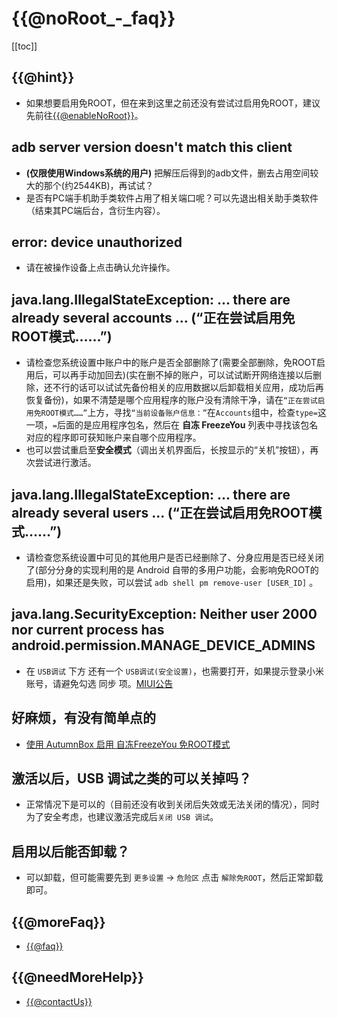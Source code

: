 # {{@noRoot_-_faq}}
[[toc]]

## {{@hint}}
- 如果想要启用免ROOT，但在来到这里之前还没有尝试过启用免ROOT，建议先前往[{{@enableNoRoot}}](../guide/enable-mroot.html)。

## adb server version doesn't match this client
- **(仅限使用Windows系统的用户)** 把解压后得到的adb文件，删去占用空间较大的那个(约2544KB)，再试试？
- 是否有PC端手机助手类软件占用了相关端口呢？可以先退出相关助手类软件（结束其PC端后台，含衍生内容）。

## error: device unauthorized
- 请在被操作设备上点击确认允许操作。

## java.lang.IllegalStateException: ... there are already several accounts ... (“正在尝试启用免ROOT模式……”)
- 请检查您系统设置中账户中的账户是否全部删除了(需要全部删除，免ROOT启用后，可以再手动加回去)(实在删不掉的账户，可以试试断开网络连接以后删除，还不行的话可以试试先备份相关的应用数据以后卸载相关应用，成功后再恢复备份)，如果不清楚是哪个应用程序的账户没有清除干净，请在`“正在尝试启用免ROOT模式……”`上方，寻找`“当前设备账户信息：”`在`Accounts`组中，检查`type=`这一项，`=`后面的是应用程序包名，然后在 **自冻 FreezeYou** 列表中寻找该包名对应的程序即可获知账户来自哪个应用程序。
- 也可以尝试重启至<b>安全模式</b>（调出关机界面后，长按显示的“关机”按钮），再次尝试进行激活。

## java.lang.IllegalStateException: ... there are already several users ... (“正在尝试启用免ROOT模式……”)
- 请检查您系统设置中可见的其他用户是否已经删除了、分身应用是否已经关闭了(部分分身的实现利用的是 Android 自带的多用户功能，会影响免ROOT的启用)，如果还是失败，可以尝试 `adb shell pm remove-user [USER_ID]` <Badge text="该操作可能导致系统自带的分身功能无法正常使用" type="error"/>。

## java.lang.SecurityException: Neither user 2000 nor current process has android.permission.MANAGE\_DEVICE\_ADMINS
- 在 `USB调试` 下方 还有一个 `USB调试(安全设置)`，也需要打开，如果提示登录小米账号，请避免勾选 同步 项。[MIUI公告](https://www.miui.com/thread-5711795-1-1.html)

## 好麻烦，有没有简单点的
- [使用 AutumnBox 启用 自冻FreezeYou 免ROOT模式](https://www.atmb.top/?from=freezeyou)

## 激活以后，USB 调试之类的可以关掉吗？
- 正常情况下是可以的（目前还没有收到关闭后失效或无法关闭的情况），同时为了安全考虑，也建议激活完成后`关闭 USB 调试`。

## 启用以后能否卸载？
- 可以卸载，但可能需要先到 `更多设置` → `危险区` 点击 `解除免ROOT`，然后正常卸载即可。

## {{@moreFaq}}
* [{{@faq}}](../faq/)

## {{@needMoreHelp}}
- [{{@contactUs}}](../about/contactUs.md)
